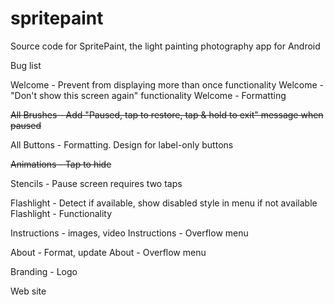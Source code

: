 # spritepaint
Source code for SpritePaint, the light painting photography app for Android



Bug list


Welcome - Prevent from displaying more than once functionality
Welcome - "Don't show this screen again" functionality
Welcome - Formatting

~~All Brushes - Add "Paused, tap to restore, tap & hold to exit" message when paused~~

All Buttons - Formatting. Design for label-only buttons

~~Animations - Tap to hide~~

Stencils - Pause screen requires two taps

Flashlight - Detect if available, show disabled style in menu if not available
Flashlight - Functionality

Instructions - images, video
Instructions - Overflow menu

About - Format, update
About - Overflow menu

Branding - Logo

Web site